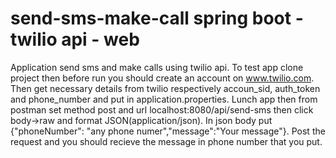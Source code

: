 # send-sms-make-call spring boot - twilio api - web
Application send sms and make calls using twilio api.
To test app clone project then before run you should create an account on www.twilio.com. Then get necessary details from twilio
respectively accoun_sid, auth_token and phone_number and put in application.properties. Lunch app then from postman set method post
and url localhost:8080/api/send-sms then click body->raw and format JSON(application/json). In json body put {"phoneNumber": "any phone numer","message":"Your message"}. 
Post the request and you should recieve the message in phone number that you put.

